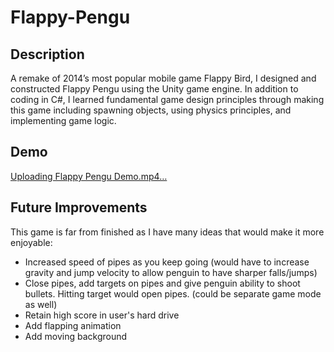# Flappy-Pengu

## Description
A remake of 2014’s most popular mobile game Flappy Bird, I designed and constructed Flappy Pengu using the Unity game engine. In addition to coding in C#, I learned fundamental game design principles through making this game including spawning objects, using physics principles, and implementing game logic.

## Demo

[Uploading Flappy Pengu Demo.mp4…](https://github.com/abhiverma13/Flappy-Pengu/assets/117491988/63da51c2-0e98-4335-9eb8-3604ee390d31)

## Future Improvements
This game is far from finished as I have many ideas that would make it more enjoyable:
- Increased speed of pipes as you keep going (would have to increase gravity and jump velocity to allow penguin to have sharper falls/jumps)
- Close pipes, add targets on pipes and give penguin ability to shoot bullets. Hitting target would open pipes. (could be separate game mode as well)
- Retain high score in user's hard drive
- Add flapping animation
- Add moving background
